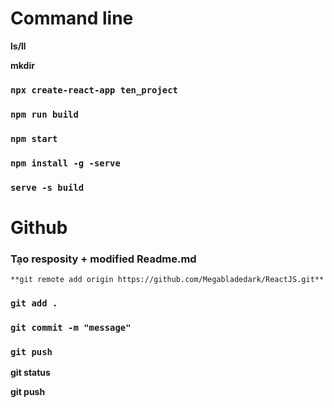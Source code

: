 # Command line
**ls/ll**

**mkdir**
### `npx create-react-app ten_project`
### `npm run build`
### `npm start`
### `npm install -g -serve`
### `serve -s build`
# Github
### Tạo resposity + modified Readme.md
`**git remote add origin https://github.com/Megabladedark/ReactJS.git**`
### `git add .`
### `git commit -m "message"`
### `git push`
**git status**

**git push**